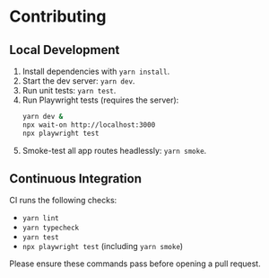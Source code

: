 # Contributing

## Local Development

1. Install dependencies with `yarn install`.
2. Start the dev server: `yarn dev`.
3. Run unit tests: `yarn test`.
4. Run Playwright tests (requires the server):
   ```sh
   yarn dev &
   npx wait-on http://localhost:3000
   npx playwright test
   ```
5. Smoke-test all app routes headlessly: `yarn smoke`.

## Continuous Integration

CI runs the following checks:

- `yarn lint`
- `yarn typecheck`
- `yarn test`
- `npx playwright test` (including `yarn smoke`)

Please ensure these commands pass before opening a pull request.
